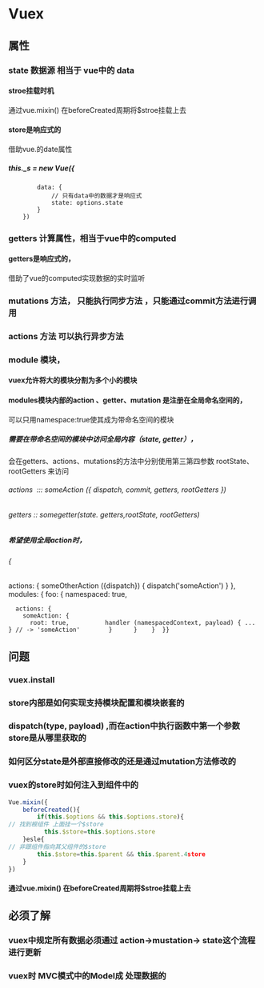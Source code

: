# Vuex

## 属性

### state 数据源 相当于 vue中的 data

#### stroe挂载时机
通过vue.mixin() 在beforeCreated周期将$stroe挂载上去

#### store是响应式的
借助vue.的date属性

##### this._s = new Vue({ 
	        data: {
	            // 只有data中的数据才是响应式
	            state: options.state
	        }
	    })

### getters 计算属性，相当于vue中的computed

#### getters是响应式的，
借助了vue的computed实现数据的实时监听

### mutations 方法， 只能执行同步方法 ，只能通过commit方法进行调用

### actions 方法 可以执行异步方法

### module 模块，

#### vuex允许将大的模块分割为多个小的模块

#### modules模块内部的action 、getter、mutation 是注册在全局命名空间的，
可以只用namespace:true使其成为带命名空间的模块

##### 需要在带命名空间的模块中访问全局内容（state, getter）， 
会在getters、actions、mutations的方法中分别使用第三第四参数 rootState、rootGetters 来访问

###### actions  ::: someAction ({ dispatch, commit, getters, rootGetters }) 

###### getters :: somegetter(state. getters,rootState, rootGetters)

##### 希望使用全局action时，

###### {
  actions: {    someOtherAction ({dispatch}) {      dispatch('someAction')    }  },
  modules: {
	foo: {
	  namespaced: true,

	  actions: {
	    someAction: {
	      root: true,          handler (namespacedContext, payload) { ... } // -> 'someAction'        }      }    }  }}

## 问题

### vuex.install

### store内部是如何实现支持模块配置和模块嵌套的

### dispatch(type, payload) ,而在action中执行函数中第一个参数store是从哪里获取的

### 如何区分state是外部直接修改的还是通过mutation方法修改的

### vuex的store时如何注入到组件中的

```javascript
Vue.mixin({
	beforeCreated(){
    	if(this.$options && this.$options.store){
// 找到根组件 上面挂一个$store           
          this.$store=this.$options.store
    }esle{
// 非跟组件指向其父组件的$store
    	this.$store=this.$parent && this.$parent.4store
    }
})
```

#### 通过vue.mixin() 在beforeCreated周期将$stroe挂载上去

## 必须了解

### vuex中规定所有数据必须通过 action->mustation-> state这个流程进行更新

### vuex时 MVC模式中的Model成 处理数据的

